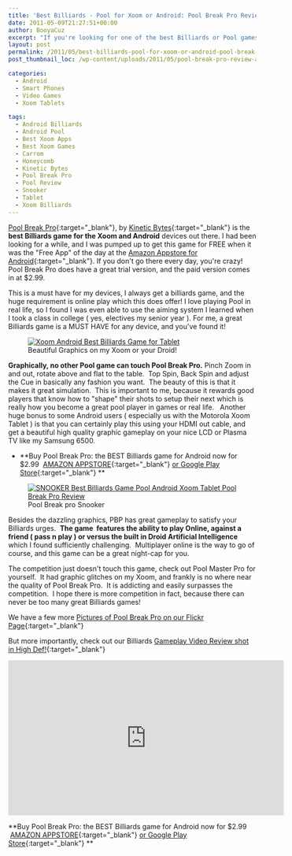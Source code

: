 ```yaml
---
title: 'Best Billiards - Pool for Xoom or Android: Pool Break Pro Review'
date: 2011-05-09T21:27:51+00:00
author: BooyaCuz
excerpt: "If you're looking for one of the best Billiards or Pool games for Android, here you go."
layout: post
permalink: /2011/05/best-billiards-pool-for-xoom-or-android-pool-break-pro-review.html
post_thumbnail_loc: /wp-content/uploads/2011/05/pool-break-pro-review-android-booya-gadget-thumb.jpg

categories:
  - Android
  - Smart Phones
  - Video Games
  - Xoom Tablets

tags:
  - Android Billiards
  - Android Pool
  - Best Xoom Apps
  - Best Xoom Games
  - Carrom
  - Honeycomb
  - Kinetic Bytes
  - Pool Break Pro
  - Pool Review
  - Snooker
  - Tablet
  - Xoom Billiards
---
```

[Pool Break Pro](http://amzn.to/2qhcYOF){:target="_blank"}, by [Kinetic Bytes](http://www.kineticbytes.com/main/index.html){:target="_blank"} is the **best Billiards game for the Xoom and Android** devices out there. I had been looking for a while, and I was pumped up to get this game for FREE when it was the "Free App" of the day at the [Amazon Appstore for Android](http://amzn.to/2qh5FX5){:target="_blank"}. If you don't go there every day, you're crazy! Pool Break Pro does have a great trial version, and the paid version comes in at $2.99.

This is a must have for my devices, I always get a billiards game, and the huge requirement is online play which this does offer! I love playing Pool in real life, so I found I was even able to use the aiming system I learned when I took a class in college ( yes, electives my senior year ). For me, a great Billiards game is a MUST HAVE for any device, and you've found it!

<figure>
	<a href="{{ site.cdn-url }}/wp-content/uploads/2011/05/Pool-break-pro1-Standard-9-Ball-booya-gadget.png">
    <img src="{{ site.cdn-url }}/wp-content/uploads/2011/05/Pool-break-pro1-Standard-9-Ball-booya-gadget-640.png" 
         alt="Xoom Android Best Billiards Game for Tablet" title="Beautiful Graphics on my Xoom or your Droid!"></a>
	<figcaption>Beautiful Graphics on my Xoom or your Droid!</figcaption>
</figure>

**Graphically, no other Pool game can touch Pool Break Pro.** Pinch Zoom in and out, rotate above and flat to the table.  Top Spin, Back Spin and adjust the Cue in basically any fashion you want.  The beauty of this is that it makes it great simulation.  This is important to me, because it rewards good players that know how to "shape" their shots to setup their next which is really how you become a great pool player in games or real life.   Another huge bonus to some Android users ( especially us with the Motorola Xoom Tablet ) is that you can certainly play this using your HDMI out cable, and get a beautiful high quality graphic gameplay on your nice LCD or Plasma TV like my Samsung 6500.

* **Buy Pool Break Pro: the BEST Billiards game for Android now for $2.99  [AMAZON APPSTORE](http://amzn.to/2pMBoeY){:target="_blank"} [or Google Play Store](https://play.google.com/store/apps/details?id=com.kb.Carrom3DFull){:target="_blank"} **

<figure>
	<a href="{{ site.cdn-url }}/wp-content/uploads/2011/05/Pool-break-pro2-snooker-booya-gadget.png">
    <img src="{{ site.cdn-url }}/wp-content/uploads/2011/05/Pool-break-pro2-snooker-booya-gadget-640.png" 
         alt="SNOOKER Best Billiards Game Pool Android Xoom Tablet Pool Break Pro Review" title="Pool Break pro Snooker"></a>
	<figcaption>Pool Break pro Snooker</figcaption>
</figure>

Besides the dazzling graphics, PBP has great gameplay to satisfy your Billiards urges.  **The game  features the ability to play Online, against a friend ( pass n play ) or versus the built in Droid Artificial Intelligence** which I found sufficiently challenging.  Multiplayer online is the way to go of course, and this game can be a great night-cap for you.

The competition just doesn't touch this game, check out Pool Master Pro for yourself.  It had graphic glitches on my Xoom, and frankly is no where near the quality of Pool Break Pro.  It is addicting and easily surpasses the competition.  I hope there is more competition in fact, because there can never be too many great Billiards games!

We have a few more [Pictures of Pool Break Pro on our Flickr Page](https://www.flickr.com/photos/booyagadget/sets/72157626417009736/){:target="_blank"}

But more importantly, check out our Billiards [Gameplay Video Review shot in High Def!](https://www.youtube.com/watch?v=brqYtVYrqRE){:target="_blank"}
<iframe width="560" height="315" src="https://www.youtube.com/embed/brqYtVYrqRE" frameborder="0" allowfullscreen></iframe>

**Buy Pool Break Pro: the BEST Billiards game for Android now for $2.99  [AMAZON APPSTORE](http://amzn.to/2pMBoeY){:target="_blank"} [or Google Play Store](https://play.google.com/store/apps/details?id=com.kb.Carrom3DFull){:target="_blank"} **